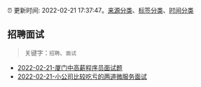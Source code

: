 :alarm_clock: 更新时间: 2022-02-21 17:37:47。[来源分类](../README.md)、[标签分类](../TAGS.md)、[时间分类](../TIMELINE.md)

## 招聘面试


> 关键字：`招聘`、`面试`



- [2022-02-21-厦门中高薪程序员面试题](https://www.v2ex.com/t/835509) 
- [2022-02-21-小公司比较吃亏的两道微服务面试](https://toutiao.io/k/fszlj7r) 